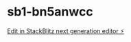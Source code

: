 # sb1-bn5anwcc

[Edit in StackBlitz next generation editor ⚡️](https://stackblitz.com/~/github.com/SwiftProGrammer178611/sb1-bn5anwcc)